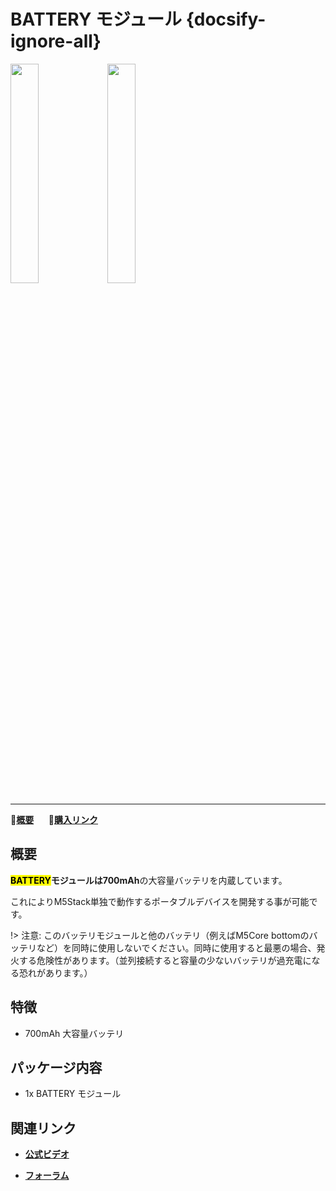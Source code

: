 # BATTERY モジュール {docsify-ignore-all}

<img src="assets/img/product_pics/module/module_battery_01.png" width="30%" height="30%"> <img src="assets/img/product_pics/module/module_battery_02.png" width="30%" height="30%">

***

:memo:**[概要](#概要)**&nbsp;&nbsp;&nbsp;&nbsp;&nbsp;&nbsp;🛒**[購入リンク](https://www.aliexpress.com/store/product/M5Stack-Official-In-Stock-Battery-Module-for-Arduino-ESP32-Core-Development-Kit-Capacity-700mAh-Stackable-IoT/3226069_32839688875.html)**

## 概要

**<mark>BATTERY</mark>**モジュールは**700mAh**の大容量バッテリを内蔵しています。

これによりM5Stack単独で動作するポータブルデバイスを開発する事が可能です。

!> 注意: このバッテリモジュールと他のバッテリ（例えばM5Core bottomのバッテリなど）を同時に使用しないでください。同時に使用すると最悪の場合、発火する危険性があります。（並列接続すると容量の少ないバッテリが過充電になる恐れがあります。）

## 特徴

- 700mAh 大容量バッテリ

## パッケージ内容

- 1x BATTERY モジュール

## 関連リンク

- **[公式ビデオ](https://www.youtube.com/channel/UCozgFVglWYQXbvTmGyS739w)**

- **[フォーラム](http://forum.m5stack.com/)**
